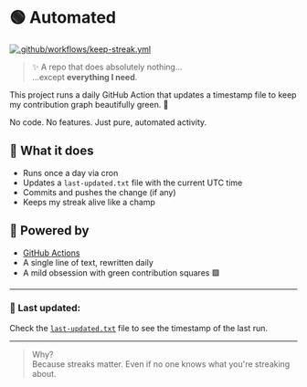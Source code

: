 # 🟢 Automated

[![.github/workflows/keep-streak.yml](https://github.com/uxillary/automated/actions/workflows/keep-streak.yml/badge.svg)](https://github.com/uxillary/automated/actions/workflows/keep-streak.yml)

> ✨ A repo that does absolutely nothing...  
> ...except **everything I need**.

This project runs a daily GitHub Action that updates a timestamp file to keep my contribution graph beautifully green. 🌱

No code. No features. Just pure, automated activity.

## 🤖 What it does

- Runs once a day via cron
- Updates a `last-updated.txt` file with the current UTC time
- Commits and pushes the change (if any)
- Keeps my streak alive like a champ

## 🔧 Powered by

- [GitHub Actions](https://docs.github.com/en/actions)
- A single line of text, rewritten daily
- A mild obsession with green contribution squares 🟩

---

### 📅 Last updated:
Check the [`last-updated.txt`](./last-updated.txt) file to see the timestamp of the last run.

---

> Why?  
> Because streaks matter. Even if no one knows what you're streaking about.
